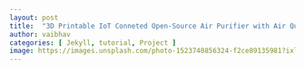 ```yaml
---
layout: post
title:  "3D Printable IoT Conneted Open-Source Air Purifier with Air Quality Sensor"
author: vaibhav
categories: [ Jekyll, tutorial, Project ]
image: https://images.unsplash.com/photo-1523740856324-f2ce89135981?ixlib=rb-1.2.1&auto=format&fit=crop&w=798&q=80
---
```

